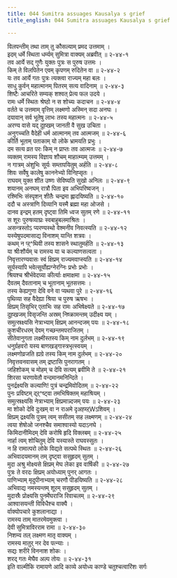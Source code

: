 ```yaml
---
title: 044 Sumitra assuages Kausalya s grief
title_english: 044 Sumitra assuages Kausalya s grief

---
```

विलपन्तीम् तथा ताम् तु कौसल्याम् प्रमद उत्तमाम् ।  
इदम् धर्मे स्थिता धर्म्यम् सुमित्रा वाक्यम् अब्रवीत् ॥ २-४४-१  
तव आर्ये सद् गुणैः युक्तः पुत्रः स पुरुष उत्तमः ।  
किम् ते विलपितेन एवम् कृपणम् रुदितेन वा ॥ २-४४-२  
यः तव आर्ये गतः पुत्रः त्यक्त्वा राज्यम् महा बलः ।  
साधु कुर्वन् महात्मानम् पितरम् सत्य वादिनाम् ॥ २-४४-३  
शिष्टैः आचरिते सम्यक् शश्वत् प्रेत्य फल उदये ।  
रामः धर्मे स्थितः श्रेष्ठो न स शोच्यः कदाचन ॥ २-४४-४  
वर्तते च उत्तमाम् वृत्तिम् लक्ष्मणो अस्मिन् सदा अनघः ।  
दयावान् सर्व भूतेषु लाभः तस्य महात्मनः ॥ २-४४-५  
अरण्य वासे यद् दुह्खम् जानती वै सुख उचिता ।  
अनुगच्चति वैदेही धर्म आत्मानम् तव आत्मजम् ॥ २-४४-६  
कीर्ति भूताम् पताकाम् यो लोके भ्रामयति प्रभुः ।  
दम सत्य व्रत परः किम् न प्राप्तः तव आत्मजः ॥ २-४४-७  
व्यक्तम् रामस्य विज्ञाय शौचम् माहात्म्यम् उत्तमम् ।  
न गात्रम् अंशुभिः सूर्यः सम्तापयितुम् अर्हति ॥ २-४४-८  
शिवः सर्वेषु कालेषु काननेभ्यो विनिह्सृतः ।  
राघवम् युक्त शीत उष्णः सेविष्यति सुखो अनिलः ॥ २-४४-९  
शयानम् अनघम् रात्रौ पिता इव अभिपरिष्वजन् ।  
रश्मिभिः संस्पृशन् शीतैः चन्द्रमा ह्लादयिष्यति ॥ २-४४-१०  
ददौ च अस्त्राणि दिव्यानि यस्मै ब्रह्मा महा ओजसे ।  
दानव इन्द्रम् हतम् दृष्ट्वा तिमि ध्वज सुतम् रणे ॥ २-४४-११  
स शूरः पुरुषव्याघ्रः स्वबाहुबलमाश्रितः ।  
असन्त्रस्तोऽ प्यरण्यस्थो वेश्मनीव निवत्स्यति ॥ २-४४-१२  
यस्येषुपदमासाद्य विनाशम् यान्ति शत्रवः ।  
कथम् न प्ऱ्^थिवी तस्य शासने स्थातुमर्हति ॥ २-४४-१३  
या श्रीःशौर्यम् च रामस्य या च कल्याणसत्वता ।  
निवृत्तारण्यवासः स्वं क्षिप्रम् राज्यमवाप्स्यति ॥ २-४४-१४  
सूर्यस्यापि भवेत्सूर्योह्यग्नेरग्निः प्रभोः प्रभोः ।  
श्रियश्च श्रीर्भवेदग्र्या कीर्त्याः क्षमाक्षमा ॥ २-४४-१५  
दैवतम् दैवतानाम् च भूतानाम् भूतसत्तमः ।  
तस्य केह्यगुणा देवि वने वा प्यथवा पुरे ॥ २-४४-१६  
पृथिव्या सह वैदेह्या श्रिया च पुरुष ऋषभः ।  
क्षिप्रम् तिसृभिर् एताभिः सह रामः अभिषेक्ष्यते ॥ २-४४-१७  
दुह्खजम् विसृजन्ति अस्रम् निष्क्रामन्तम् उदीक्ष्य यम् ।  
समुत्स्रक्ष्यसि नेत्राभ्याम् क्षिप्रम् आनन्दजम् पयः ॥ २-४४-१८  
कुशचीरधरम् देवम् गच्छन्तमपराजितम् ।  
सीतेवानुगता लक्ष्मीस्तस्य किम् नाम दुर्लभम् ॥ २-४४-१९  
धनुर्ग्रहवरो यस्य बाणखड्गास्त्रभृत्स्वयम् ।  
लक्ष्मणोव्रजति ह्यग्रे तस्य किम् नाम दुर्लभम् ॥ २-४४-२०  
निवृत्तवनवासम् तम् द्रष्टासि पुनरागतम् ।  
जहिशोकम् च मोहम् च देवि सत्यम् ब्रवीमि ते ॥ २-४४-२१  
शिरसा चरणावेतौ वन्दमानमनिन्दिते ।  
पुनर्द्रक्ष्यसि कल्याणि! पुत्रं चन्द्रमिवोदितम् ॥ २-४४-२२  
पुनः प्रविष्टम् द्ऱ्^ष्ट्वा तमभिषिक्तम् महाश्रियम् ।  
समुत्स्रक्ष्यसि नेत्राभ्याम् क्षिप्रमान्न्दजम् पयः ॥ २-४४-२३  
मा शोको देवि दुःखम् वा न राअमे दृअह्य्ऱ्Wऽशिवम् ।  
क्षिप्रम् द्रक्ष्यसि पुत्रम् त्वम् ससीतम् सह लक्ष्मणम् ॥ २-४४-२४  
त्वया शेषोओ जनश्चैव समाश्वास्यो यदाऽनघे ।  
किमिदानीमिदम् देवि करोषि हृदि विक्लबम् ॥ २-४४-२५  
नार्हा त्वम् शोचितुम् देवि यस्यास्ते राघवस्सुतः ।  
न हि रामात्परो लोके विद्यते सत्पथे स्थितः ॥ २-४४-२६  
अभिवादयमानम् तम् दृष्ट्वा ससुहृदम् सुतम् ।  
मुदा अश्रु मोक्ष्यसे क्षिप्रम् मेघ लेका इव वार्षिकी ॥ २-४४-२७  
पुत्रः ते वरदः क्षिप्रम् अयोध्याम् पुनर् आगतः ।  
पाणिभ्याम् मृदुपीनाभ्याम् चरणौ पीडयिष्यति ॥ २-४४-२८  
अभिवाद्य नमस्यन्तम् शूरम् ससुहृदम् सुतम् ।  
मुदास्रैः प्रोक्ष्यसि पुनर्मेघराजि रिवाचलम् ॥ २-४४-२९  
आश्वासयन्ती विविधैश्च वाक्यै ।  
र्वाक्योपचारे कुशलानाद्या ।  
रामस्य ताम् मातरमेवमुक्त्वा ।  
देवी सुमित्राविरराम रामा ॥ २-४४-३०  
निशम्य तल् लक्ष्मण मातृ वाक्यम् ।  
रामस्य मातुर् नर देव पत्न्याः ।  
सद्यः शरीरे विननाश शोकः ।  
शरद् गतः मेघैव अल्प तोयः ॥ २-४४-३१  
इति वाल्मीकि रामायणे आदि काव्ये अयोध्य काण्डे चतुश्चत्वारिंशः सर्गः